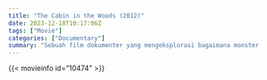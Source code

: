 ```yaml
---
title: "The Cabin in the Woods (2012)"
date: 2023-12-18T10:17:06Z
tags: ["Movie"]
categories: ["Documentary"]
summary: "Sebuah film dokumenter yang mengeksplorasi bagaimana monster dihidupkan di The Cabin in the Woods."
---
```



<mux-player stream-type="on-demand"
src="https://kp3d-my.sharepoint.com/personal/ryoo_kp3d_onmicrosoft_com/_layouts/15/download.aspx?share=ESooxPxPrFdHjxqR-pTz-3wB6zjYdyESrw_yoypxCdXyQg" prefer-playback="mse" controls>

</mux-player>


{{< movieinfo id="10474" >}}

<script src="https://cdn.jsdelivr.net/npm/@mux/mux-player"></script>

 <script type="application/ld+json ">
{
"@context": "https://schema.org/",
"@type": "VideoObject",
"name": "The Cabin in the Woods",
"contentUrl": "https://stream.mux.com/lXZ8Z8Jv7OAozhYRHHFPiZ4MCY88N2v42LQH35wCno4.m3u8",
"thumbnailUrl": "https://www.themoviedb.org/t/p/original/2R8VCFxHjcFbMwWepWd9QBH1AyF.jpg?width=314&fit_mode=preserve&time=25",
"uploadDate": "2023-12-18T10:17:06Z",
}

</script>